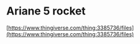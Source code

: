 # Ariane 5 rocket

[https://www.thingiverse.com/thing:3385736/files](https://www.thingiverse.com/thing:3385736/files)
